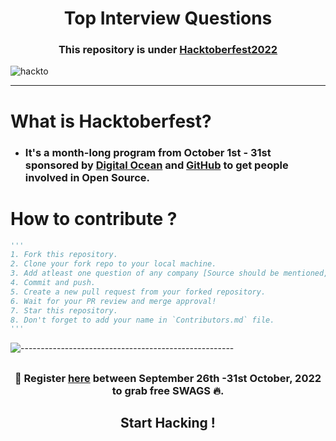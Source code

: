 ## <h1 align="center">Top Interview Questions</h1>
### <h3 align="center"> This repository is under [Hacktoberfest2022](https://hacktoberfest.com/) </h3> 
![hackto](https://user-images.githubusercontent.com/87390353/193393008-4b6dd671-b3a2-4037-8b02-0afa4021e53b.jpg)

---

# What is Hacktoberfest?
- ### It's a month-long program from October 1st - 31st sponsored by [Digital Ocean](https://www.digitalocean.com/) and [GitHub](https://github.com/) to get people involved in Open Source.

# How to contribute ?
```py
'''
1. Fork this repository.
2. Clone your fork repo to your local machine.
3. Add atleast one question of any company [Source should be mentioned, Platform : Leetcode/GFG etc.]
4. Commit and push.
5. Create a new pull request from your forked repository.
6. Wait for your PR review and merge approval!
7. Star this repository.
8. Don't forget to add your name in `Contributors.md` file.
'''
```
![-----------------------------------------------------](https://raw.githubusercontent.com/andreasbm/readme/master/assets/lines/rainbow.png)
 ## <h3 align="center"> 📢 **Register [here](https://hacktoberfest.com/) between September 26th -31st October, 2022 to grab free SWAGS 🔥.** </h3>
 ## <h2 align="center">Start Hacking !</h2>

